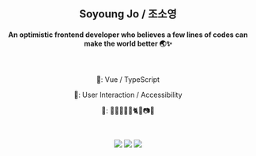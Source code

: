 <h2 align="center">Soyoung Jo / 조소영</h2>
<h4 align="center">An optimistic frontend developer who believes a few lines of codes can make the world better 🌏✨ </h4>
<br/>
<p align="center">🌱: Vue / TypeScript <p/>
<p align="center">🔭: User Interaction / Accessibility <p/>
<p align="center">💚: 🌊🌴👩‍🍳🎥🐈🐾📷🎨<p/>

<br/>
<div align="center">
<a align="center" href="mailto:cookr341@gmail.com"><img src="https://img.shields.io/badge/Gmail-red?style=flat-square&logo=Gmail&logoColor=white"/></a>
<a align="center" href="https://www.linkedin.com/in/soyoungjo/"><img src="https://img.shields.io/badge/-LinkedIn-blue?style=flat-square&logo=LinkedIn&logoColor=white"/></a>
<a align="center" href="https://blog.naver.com/cookr3"><img src="https://img.shields.io/badge/-Naver%20blog-brightgreen?style=flat-square&logo=Naver&logoColor=white"/></a>
</div>
